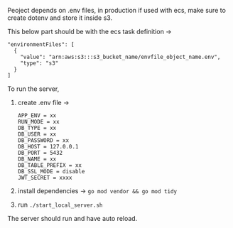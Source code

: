 Peoject depends on .env files, in production if used with ecs, make sure to create dotenv and store it inside s3.

This below part should be with the ecs task definition ->
```
"environmentFiles": [
  {
    "value": "arn:aws:s3:::s3_bucket_name/envfile_object_name.env",
    "type": "s3"
  }
]
```

To run the server, 
  1. create .env file ->
      ```
      APP_ENV = xx
      RUN_MODE = xx 
      DB_TYPE = xx
      DB_USER = xx
      DB_PASSWORD = xx
      DB_HOST = 127.0.0.1
      DB_PORT = 5432
      DB_NAME = xx
      DB_TABLE_PREFIX = xx
      DB_SSL_MODE = disable
      JWT_SECRET = xxxx
      ```

  2. install dependencies -> `go mod vendor && go mod tidy`
  3. run `./start_local_server.sh`

The server should run and have auto reload.